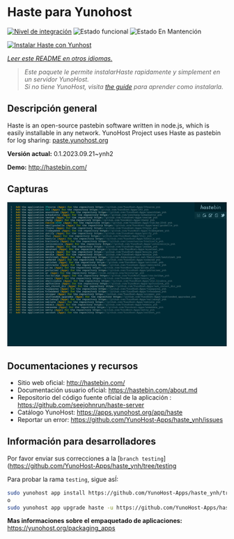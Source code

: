 <!--
Este archivo README esta generado automaticamente<https://github.com/YunoHost/apps/tree/master/tools/readme_generator>
No se debe editar a mano.
-->

# Haste para Yunohost

[![Nivel de integración](https://dash.yunohost.org/integration/haste.svg)](https://dash.yunohost.org/appci/app/haste) ![Estado funcional](https://ci-apps.yunohost.org/ci/badges/haste.status.svg) ![Estado En Mantención](https://ci-apps.yunohost.org/ci/badges/haste.maintain.svg)

[![Instalar Haste con Yunhost](https://install-app.yunohost.org/install-with-yunohost.svg)](https://install-app.yunohost.org/?app=haste)

*[Leer este README en otros idiomas.](./ALL_README.md)*

> *Este paquete le permite instalarHaste rapidamente y simplement en un servidor YunoHost.*  
> *Si no tiene YunoHost, visita [the guide](https://yunohost.org/install) para aprender como instalarla.*

## Descripción general

Haste is an open-source pastebin software written in node.js, which is easily installable in any network. YunoHost Project uses Haste as pastebin for log sharing: [paste.yunohost.org](https://paste.yunohost.org/)


**Versión actual:** 0.1.2023.09.21~ynh2

**Demo:** <http://hastebin.com/>

## Capturas

![Captura de Haste](./doc/screenshots/screenshot.png)

## Documentaciones y recursos

- Sitio web oficial: <http://hastebin.com/>
- Documentación usuario oficial: <https://hastebin.com/about.md>
- Repositorio del código fuente oficial de la aplicación : <https://github.com/seejohnrun/haste-server>
- Catálogo YunoHost: <https://apps.yunohost.org/app/haste>
- Reportar un error: <https://github.com/YunoHost-Apps/haste_ynh/issues>

## Información para desarrolladores

Por favor enviar sus correcciones a la [`branch testing`](https://github.com/YunoHost-Apps/haste_ynh/tree/testing

Para probar la rama `testing`, sigue asÍ:

```bash
sudo yunohost app install https://github.com/YunoHost-Apps/haste_ynh/tree/testing --debug
o
sudo yunohost app upgrade haste -u https://github.com/YunoHost-Apps/haste_ynh/tree/testing --debug
```

**Mas informaciones sobre el empaquetado de aplicaciones:** <https://yunohost.org/packaging_apps>
